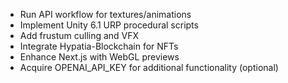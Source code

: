 - Run API workflow for textures/animations
- Implement Unity 6.1 URP procedural scripts
- Add frustum culling and VFX
- Integrate Hypatia-Blockchain for NFTs
- Enhance Next.js with WebGL previews
- Acquire OPENAI_API_KEY for additional functionality (optional)